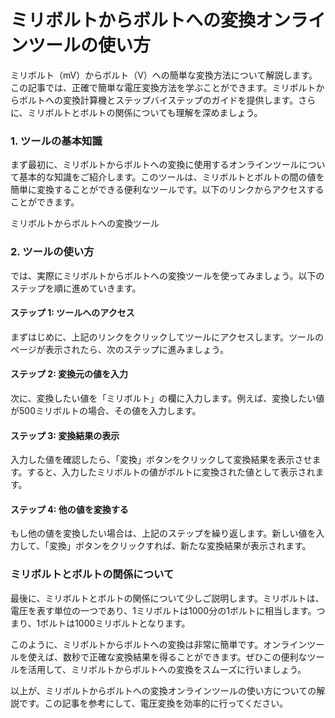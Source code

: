 ミリボルトからボルトへの変換オンラインツールの使い方
==========================

ミリボルト（mV）からボルト（V）への簡単な変換方法について解説します。この記事では、正確で簡単な電圧変換方法を学ぶことができます。ミリボルトからボルトへの変換計算機とステップバイステップのガイドを提供します。さらに、ミリボルトとボルトの関係についても理解を深めましょう。

### 1. ツールの基本知識

まず最初に、ミリボルトからボルトへの変換に使用するオンラインツールについて基本的な知識をご紹介します。このツールは、ミリボルトとボルトの間の値を簡単に変換することができる便利なツールです。以下のリンクからアクセスすることができます。

ミリボルトからボルトへの変換ツール

### 2. ツールの使い方

では、実際にミリボルトからボルトへの変換ツールを使ってみましょう。以下のステップを順に進めていきます。

#### ステップ 1: ツールへのアクセス

まずはじめに、上記のリンクをクリックしてツールにアクセスします。ツールのページが表示されたら、次のステップに進みましょう。

#### ステップ 2: 変換元の値を入力

次に、変換したい値を「ミリボルト」の欄に入力します。例えば、変換したい値が500ミリボルトの場合、その値を入力します。

#### ステップ 3: 変換結果の表示

入力した値を確認したら、「変換」ボタンをクリックして変換結果を表示させます。すると、入力したミリボルトの値がボルトに変換された値として表示されます。

#### ステップ 4: 他の値を変換する

もし他の値を変換したい場合は、上記のステップを繰り返します。新しい値を入力して、「変換」ボタンをクリックすれば、新たな変換結果が表示されます。

### ミリボルトとボルトの関係について

最後に、ミリボルトとボルトの関係について少しご説明します。ミリボルトは、電圧を表す単位の一つであり、1ミリボルトは1000分の1ボルトに相当します。つまり、1ボルトは1000ミリボルトとなります。

このように、ミリボルトからボルトへの変換は非常に簡単です。オンラインツールを使えば、数秒で正確な変換結果を得ることができます。ぜひこの便利なツールを活用して、ミリボルトからボルトへの変換をスムーズに行いましょう。

以上が、ミリボルトからボルトへの変換オンラインツールの使い方についての解説です。この記事を参考にして、電圧変換を効率的に行ってください。